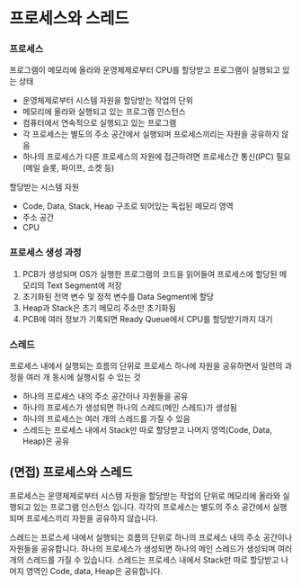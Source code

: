 # 프로세스와 스레드

### 프로세스

프로그램이 메모리에 올라와 운영체제로부터 CPU를 할당받고 프로그램이 실행되고 있는 상태 

- 운영체제로부터 시스템 자원을 할당받는 작업의 단위
- 메모리에 올라와 실행되고 있는 프로그램 인스턴스
- 컴퓨터에서 연속적으로 실행되고 있는 프로그램
- 각 프로세스는 별도의 주소 공간에서 실행되며 프로세스끼리는 자원을 공유하지 않음
- 하나의 프로세스가 다른 프로세스의 자원에 접근하려면 프로세스간 통신(IPC) 필요(메일 슬롯, 파이프, 소켓 등)

할당받는 시스템 자원

- Code, Data, Stack, Heap 구조로 되어있는 독립된 메모리 영역
- 주소 공간
- CPU

### 프로세스 생성 과정

1. PCB가 생성되며 OS가 실행한 프로그램의 코드을 읽어들여 프로세스에 할당된 메모리의 Text Segment에 저장 
2. 초기화된 전역 변수 및 정적 변수를 Data Segment에 할당
3. Heap과 Stack은 초기 메모리 주소만 초기화됨 
4. PCB에 여러 정보가 기록되면 Ready Queue에서 CPU를 할당받기까지 대기

### 스레드

프로세스 내에서 실행되는 흐름의 단위로 프로세스 하나에 자원을 공유하면서 일련의 과정을 여러 개 동시에 실행시킬 수 있는 것

- 하나의 프로세스 내의 주소 공간이나 자원들을 공유
- 하나의 프로세스가 생성되면 하나의 스레드(메인 스레드)가 생성됨
- 하나의 프로세스는 여러 개의 스레드를 가질 수 있음
- 스레드는 프로세스 내에서 Stack만 따로 할당받고 나머지 영역(Code, Data, Heap)은 공유

## (면접) 프로세스와 스레드

프로세스는 운영체제로부터 시스템 자원을 할당받는 작업의 단위로 메모리에 올라와 실행되고 있는 프로그램 인스턴스 입니다. 각각의 프로세스는 별도의 주소 공간에서 실행되며 프로세스끼리 자원을 공유하지 않습니다. 

스레드는 프로스세 내에서 실행되는 흐름의 단위로 하나의 프로세스 내의 주소 공간이나 자원들을 공유합니다. 하나의 프로세스가 생성되면 하나의 메인 스레드가 생성되며 여러 개의 스레드를 가질 수 있습니다. 스레드는 프로세스 내에서 Stack만 따로 할당받고 나머지 영역인 Code, data, Heap은 공유합니다.
